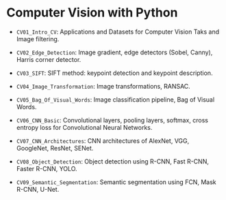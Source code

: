 # Computer Vision with Python

- `CV01_Intro_CV`: Applications and Datasets for Computer Vision Taks and Image filtering.

- `CV02_Edge_Detection`: Image gradient, edge detectors (Sobel, Canny), Harris corner detector.

- `CV03_SIFT`: SIFT method: keypoint detection and keypoint description.

- `CV04_Image_Transformation`: Image transformations, RANSAC.

- `CV05_Bag_Of_Visual_Words`: Image classification pipeline, Bag of Visual Words.

- `CV06_CNN_Basic`: Convolutional layers, pooling layers, softmax, cross entropy loss for Convolutional Neural Networks.

- `CV07_CNN_Architectures`: CNN architectures of AlexNet, VGG, GoogleNet, ResNet, SENet.

- `CV08_Object_Detection`: Object detection using R-CNN, Fast R-CNN, Faster R-CNN, YOLO.

- `CV09_Semantic_Segmentation`: Semantic segmentation using FCN, Mask R-CNN, U-Net.
